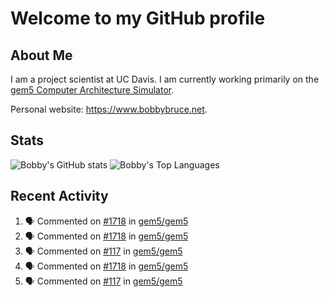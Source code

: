 # Welcome to my GitHub profile

## About Me

I am a project scientist at UC Davis. I am currently working primarily on the [gem5 Computer Architecture Simulator](https://github.com/gem5).

Personal website: <https://www.bobbybruce.net>.

## Stats

![Bobby's GitHub stats](https://github-readme-stats.vercel.app/api?username=bobbyrbruce&show_icons=true&theme=responsive&include_all_commits=true&count_private=true&show=reviews&disable_animations=true)
![Bobby's Top Languages ](https://github-readme-stats.vercel.app/api/top-langs/?username=bobbyrbruce&layout=compact&theme=responsive&count_private=true&langs_count=10&disable_animations=true)

## Recent Activity

<!--START_SECTION:activity-->
1. 🗣 Commented on [#1718](https://github.com/gem5/gem5/pull/1718#issuecomment-2442663242) in [gem5/gem5](https://github.com/gem5/gem5)
2. 🗣 Commented on [#1718](https://github.com/gem5/gem5/pull/1718#issuecomment-2442487515) in [gem5/gem5](https://github.com/gem5/gem5)
3. 🗣 Commented on [#117](https://github.com/gem5/gem5/pull/117#issuecomment-2442155629) in [gem5/gem5](https://github.com/gem5/gem5)
4. 🗣 Commented on [#1718](https://github.com/gem5/gem5/pull/1718#issuecomment-2442143115) in [gem5/gem5](https://github.com/gem5/gem5)
5. 🗣 Commented on [#117](https://github.com/gem5/gem5/pull/117#issuecomment-2442129396) in [gem5/gem5](https://github.com/gem5/gem5)
<!--END_SECTION:activity-->
